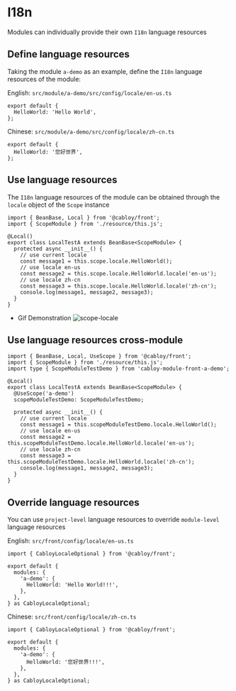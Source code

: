 # I18n

Modules can individually provide their own `I18n` language resources

## Define language resources

Taking the module `a-demo` as an example, define the `I18n` language resources of the module:

English: `src/module/a-demo/src/config/locale/en-us.ts`

```typescript{2}
export default {
  HelloWorld: 'Hello World',
};
```

Chinese: `src/module/a-demo/src/config/locale/zh-cn.ts`

```typescript{2}
export default {
  HelloWorld: '您好世界',
};
```

## Use language resources

The `I18n` language resources of the module can be obtained through the `locale` object of the `Scope` instance

```typescript{7-13}
import { BeanBase, Local } from '@cabloy/front';
import { ScopeModule } from './resource/this.js';

@Local()
export class LocalTestA extends BeanBase<ScopeModule> {
  protected async __init__() {
    // use current locale
    const message1 = this.scope.locale.HelloWorld();
    // use locale en-us
    const message2 = this.scope.locale.HelloWorld.locale('en-us');
    // use locale zh-cn
    const message3 = this.scope.locale.HelloWorld.locale('zh-cn');
    console.log(message1, message2, message3);
  }
}
```

- Gif Demonstration
  ![scope-locale](https://cabloy-1258265067.cos.ap-shanghai.myqcloud.com/image/scope-locale.gif)

## Use language resources cross-module

```typescript{3,7-8,11-17}
import { BeanBase, Local, UseScope } from '@cabloy/front';
import { ScopeModule } from './resource/this.js';
import type { ScopeModuleTestDemo } from 'cabloy-module-front-a-demo';

@Local()
export class LocalTestA extends BeanBase<ScopeModule> {
  @UseScope('a-demo')
  scopeModuleTestDemo: ScopeModuleTestDemo;

  protected async __init__() {
    // use current locale
    const message1 = this.scopeModuleTestDemo.locale.HelloWorld();
    // use locale en-us
    const message2 = this.scopeModuleTestDemo.locale.HelloWorld.locale('en-us');
    // use locale zh-cn
    const message3 = this.scopeModuleTestDemo.locale.HelloWorld.locale('zh-cn');
    console.log(message1, message2, message3);
  }
}
```

## Override language resources

You can use `project-level` language resources to override `module-level` language resources

English: `src/front/config/locale/en-us.ts`

```typescript{5-7}
import { CabloyLocaleOptional } from '@cabloy/front';

export default {
  modules: {
    'a-demo': {
      HelloWorld: 'Hello World!!!',
    },
  },
} as CabloyLocaleOptional;
```

Chinese: `src/front/config/locale/zh-cn.ts`

```typescript{5-7}
import { CabloyLocaleOptional } from '@cabloy/front';

export default {
  modules: {
    'a-demo': {
      HelloWorld: '您好世界!!!',
    },
  },
} as CabloyLocaleOptional;
```
